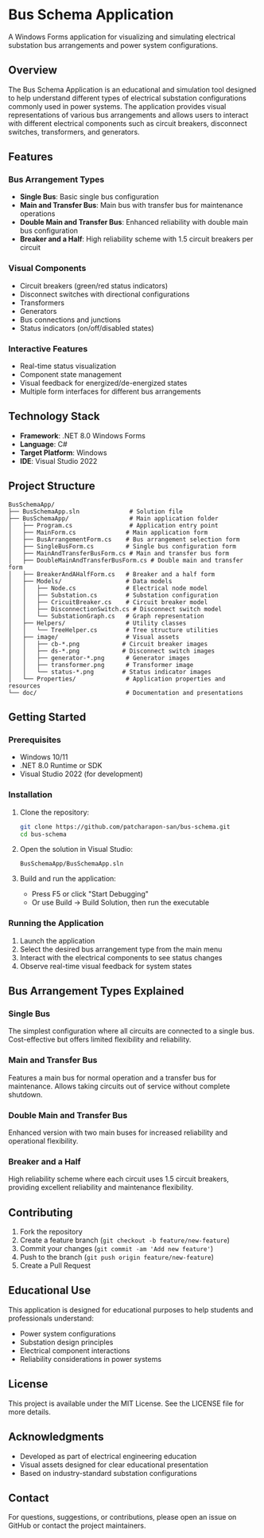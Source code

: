 # Bus Schema Application

A Windows Forms application for visualizing and simulating electrical substation bus arrangements and power system configurations.

## Overview

The Bus Schema Application is an educational and simulation tool designed to help understand different types of electrical substation configurations commonly used in power systems. The application provides visual representations of various bus arrangements and allows users to interact with different electrical components such as circuit breakers, disconnect switches, transformers, and generators.

## Features

### Bus Arrangement Types
- **Single Bus**: Basic single bus configuration
- **Main and Transfer Bus**: Main bus with transfer bus for maintenance operations
- **Double Main and Transfer Bus**: Enhanced reliability with double main bus configuration
- **Breaker and a Half**: High reliability scheme with 1.5 circuit breakers per circuit

### Visual Components
- Circuit breakers (green/red status indicators)
- Disconnect switches with directional configurations
- Transformers
- Generators
- Bus connections and junctions
- Status indicators (on/off/disabled states)

### Interactive Features
- Real-time status visualization
- Component state management
- Visual feedback for energized/de-energized states
- Multiple form interfaces for different bus arrangements

## Technology Stack

- **Framework**: .NET 8.0 Windows Forms
- **Language**: C# 
- **Target Platform**: Windows
- **IDE**: Visual Studio 2022

## Project Structure

```
BusSchemaApp/
├── BusSchemaApp.sln              # Solution file
├── BusSchemaApp/                 # Main application folder
│   ├── Program.cs                # Application entry point
│   ├── MainForm.cs              # Main application form
│   ├── BusArrangementForm.cs    # Bus arrangement selection form
│   ├── SingleBusForm.cs         # Single bus configuration form
│   ├── MainAndTransferBusForm.cs # Main and transfer bus form
│   ├── DoubleMainAndTransferBusForm.cs # Double main and transfer form
│   ├── BreakerAndAHalfForm.cs   # Breaker and a half form
│   ├── Models/                  # Data models
│   │   ├── Node.cs              # Electrical node model
│   │   ├── Substation.cs        # Substation configuration
│   │   ├── CricuitBreaker.cs    # Circuit breaker model
│   │   ├── DisconnectionSwitch.cs # Disconnect switch model
│   │   └── SubstationGraph.cs   # Graph representation
│   ├── Helpers/                 # Utility classes
│   │   └── TreeHelper.cs        # Tree structure utilities
│   ├── image/                   # Visual assets
│   │   ├── cb-*.png            # Circuit breaker images
│   │   ├── ds-*.png            # Disconnect switch images
│   │   ├── generator-*.png      # Generator images
│   │   ├── transformer.png      # Transformer image
│   │   └── status-*.png        # Status indicator images
│   └── Properties/              # Application properties and resources
└── doc/                         # Documentation and presentations
```

## Getting Started

### Prerequisites

- Windows 10/11
- .NET 8.0 Runtime or SDK
- Visual Studio 2022 (for development)

### Installation

1. Clone the repository:
   ```bash
   git clone https://github.com/patcharapon-san/bus-schema.git
   cd bus-schema
   ```

2. Open the solution in Visual Studio:
   ```
   BusSchemaApp/BusSchemaApp.sln
   ```

3. Build and run the application:
   - Press F5 or click "Start Debugging"
   - Or use Build → Build Solution, then run the executable

### Running the Application

1. Launch the application
2. Select the desired bus arrangement type from the main menu
3. Interact with the electrical components to see status changes
4. Observe real-time visual feedback for system states

## Bus Arrangement Types Explained

### Single Bus
The simplest configuration where all circuits are connected to a single bus. Cost-effective but offers limited flexibility and reliability.

### Main and Transfer Bus
Features a main bus for normal operation and a transfer bus for maintenance. Allows taking circuits out of service without complete shutdown.

### Double Main and Transfer Bus
Enhanced version with two main buses for increased reliability and operational flexibility.

### Breaker and a Half
High reliability scheme where each circuit uses 1.5 circuit breakers, providing excellent reliability and maintenance flexibility.

## Contributing

1. Fork the repository
2. Create a feature branch (`git checkout -b feature/new-feature`)
3. Commit your changes (`git commit -am 'Add new feature'`)
4. Push to the branch (`git push origin feature/new-feature`)
5. Create a Pull Request

## Educational Use

This application is designed for educational purposes to help students and professionals understand:
- Power system configurations
- Substation design principles
- Electrical component interactions
- Reliability considerations in power systems

## License

This project is available under the MIT License. See the LICENSE file for more details.

## Acknowledgments

- Developed as part of electrical engineering education
- Visual assets designed for clear educational presentation
- Based on industry-standard substation configurations

## Contact

For questions, suggestions, or contributions, please open an issue on GitHub or contact the project maintainers.